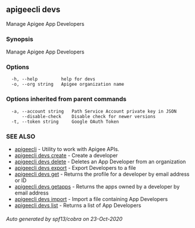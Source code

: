 ## apigeecli devs

Manage Apigee App Developers

### Synopsis

Manage Apigee App Developers

### Options

```
  -h, --help         help for devs
  -o, --org string   Apigee organization name
```

### Options inherited from parent commands

```
  -a, --account string   Path Service Account private key in JSON
      --disable-check    Disable check for newer versions
  -t, --token string     Google OAuth Token
```

### SEE ALSO

* [apigeecli](apigeecli.md)	 - Utility to work with Apigee APIs.
* [apigeecli devs create](apigeecli_devs_create.md)	 - Create a developer
* [apigeecli devs delete](apigeecli_devs_delete.md)	 - Deletes an App Developer from an organization
* [apigeecli devs export](apigeecli_devs_export.md)	 - Export Developers to a file
* [apigeecli devs get](apigeecli_devs_get.md)	 - Returns the profile for a developer by email address or ID
* [apigeecli devs getapps](apigeecli_devs_getapps.md)	 - Returns the apps owned by a developer by email address
* [apigeecli devs import](apigeecli_devs_import.md)	 - Import a file containing App Developers
* [apigeecli devs list](apigeecli_devs_list.md)	 - Returns a list of App Developers

###### Auto generated by spf13/cobra on 23-Oct-2020
